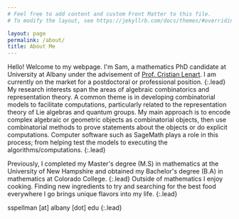 ```yaml
---
# Feel free to add content and custom Front Matter to this file.
# To modify the layout, see https://jekyllrb.com/docs/themes/#overriding-theme-defaults

layout: page
permalink: /about/
title: About Me
---
```

Hello! Welcome to my webpage. I'm Sam, a mathematics PhD candidate at University at Albany under the advisement of [Prof. Cristian Lenart](https://www.albany.edu/faculty/lenart/ "Prof. Cristian Lenart"). I am currently on the market for a postdoctoral or professional position.
{:.lead}
My research interests span the areas of algebraic combinatorics and representation theory. A common theme is in developing combinatorial models to facilitate computations, particularly related to the representation theory of Lie algebras and quantum groups. My main approach is to encode complex algebraic or geometric objects as combinatorial objects, then use combinatorial methods to prove statements about the objects or do explicit computations. Computer software such as SageMath plays a role in this process; from helping test the models to executing the algorithms/computations.
{:.lead}
 
Previously, I completed my Master's degree (M.S) in mathematics at the University of New Hampshire and obtained my Bachelor's degree (B.A) in mathematics at Colorado College.
{:.lead}
Outside of mathematics I enjoy cooking. Finding new ingredients to try and searching for the best food everywhere I go brings unique flavors into my life.
{:.lead}

sspellman [at] albany [dot] edu
{:.lead}
